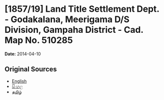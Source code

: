 # [1857/19] Land Title Settlement Dept. - Godakalana, Meerigama D/S Division, Gampaha District - Cad. Map No. 510285

**Date:** 2014-04-10

## Original Sources

- [English](https://documents.gov.lk/view/extra-gazettes/2014/4/1857-19_E.pdf)
- [සිංහල](https://documents.gov.lk/view/extra-gazettes/2014/4/1857-19_S.pdf)
- [தமிழ்](https://documents.gov.lk/view/extra-gazettes/2014/4/1857-19_T.pdf)
